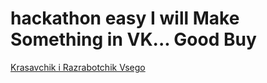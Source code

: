 # hackathon easy I will Make Something in VK... Good Buy
<p><a href="github.com/aseke7182"> Krasavchik i Razrabotchik Vsego</a></p>
